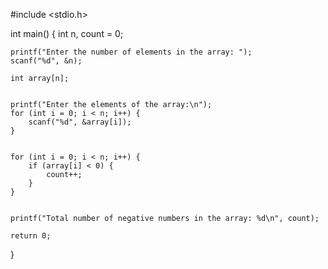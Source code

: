 #include <stdio.h>

int main() {
    int n, count = 0;

    
    printf("Enter the number of elements in the array: ");
    scanf("%d", &n);

    int array[n]; 

    
    printf("Enter the elements of the array:\n");
    for (int i = 0; i < n; i++) {
        scanf("%d", &array[i]);
    }

    
    for (int i = 0; i < n; i++) {
        if (array[i] < 0) {
            count++;
        }
    }


    printf("Total number of negative numbers in the array: %d\n", count);

    return 0;
}

